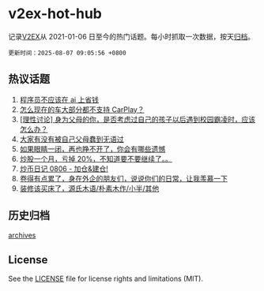 # v2ex-hot-hub

 记录[V2EX](https://www.v2ex.com/)从 2021-01-06 日至今的热门话题。每小时抓取一次数据，按天[归档](archives)。

`更新时间：2025-08-07 09:05:56 +0800`

## 热议话题

1. [程序员不应该在 ai 上省钱](https://www.v2ex.com/t/1150361)
1. [怎么现在的车大部分都不支持 CarPlay？](https://www.v2ex.com/t/1150268)
1. [[理性讨论] 身为父母的你，是否考虑过自己的孩子以后遇到校园霸凌时，应该怎么办？](https://www.v2ex.com/t/1150260)
1. [大家有没有被自己父母蠢到无语过](https://www.v2ex.com/t/1150308)
1. [如果眼睛一闭，再也睁不开了，你会有哪些遗憾](https://www.v2ex.com/t/1150301)
1. [炒股一个月，亏掉 20%，不知道要不要继续了。。](https://www.v2ex.com/t/1150436)
1. [炒币日记 0806 - 加仓&建仓!](https://www.v2ex.com/t/1150258)
1. [卷得有点累了，身在外企的朋友们，说说你们的日常，让我羡慕一下](https://www.v2ex.com/t/1150275)
1. [装修该买床了，源氏木语/朴素木作/小半/其他](https://www.v2ex.com/t/1150316)

## 历史归档

[archives](archives)

## License

See the [LICENSE](LICENSE) file for license rights and limitations (MIT).

